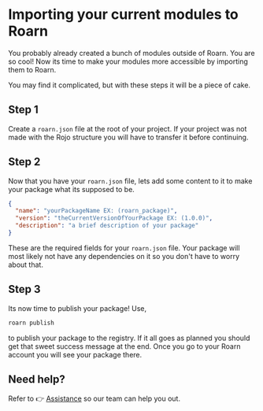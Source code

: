 # Importing your current modules to Roarn

You probably already created a bunch of modules outside of Roarn. You are so cool! Now its time to make your modules more accessible by importing them to Roarn.

You may find it complicated, but with these steps it will be a piece of cake.

## Step 1

Create a `roarn.json` file at the root of your project. If your project was not made with the Rojo structure you will have to transfer it before continuing.

## Step 2

Now that you have your `roarn.json` file, lets add some content to it to make your package what its supposed to be.

```json
{
  "name": "yourPackageName EX: (roarn_package)",
  "version": "theCurrentVersionOfYourPackage EX: (1.0.0)",
  "description": "a brief description of your package"
}
```

These are the required fields for your `roarn.json` file. Your package will most likely not have any dependencies on it so you don't have to worry about that.

## Step 3

Its now time to publish your package! Use,

```bash
roarn publish
```

to publish your package to the registry. If it all goes as planned you should get that sweet success message at the end. Once you go to your Roarn account you will see your package there.

## Need help?

Refer to :point_right: [Assistance](./Community.md) so our team can help you out.
